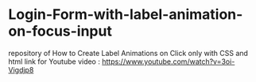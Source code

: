 # Login-Form-with-label-animation-on-focus-input
repository of How to Create Label Animations on Click only with CSS and html link for Youtube video : https://www.youtube.com/watch?v=3oi-Vigdjp8
